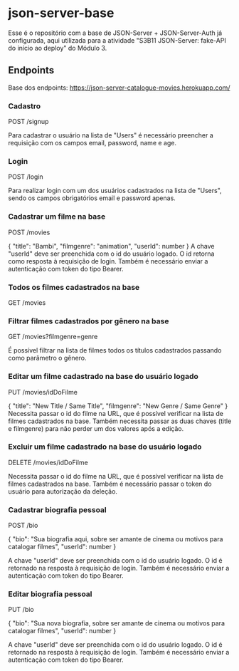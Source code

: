 # json-server-base

Esse é o repositório com a base de JSON-Server + JSON-Server-Auth já configurada, aqui utilizada para a atividade "S3B11 JSON-Server: fake-API do início ao deploy" do Módulo 3.

## Endpoints

Base dos endpoints: https://json-server-catalogue-movies.herokuapp.com/

### Cadastro

POST /signup

Para cadastrar o usuário na lista de "Users" é necessário preencher a requisição com os campos email, password, name e age.

### Login

POST /login

Para realizar login com um dos usuários cadastrados na lista de "Users", sendo os campos obrigatórios email e password apenas.

### Cadastrar um filme na base

POST /movies

{
"title": "Bambi",
"filmgenre": "animation",
"userId": number
}
A chave "userId" deve ser preenchida com o id do usuário logado. O id retorna como resposta à requisição de login.
Também é necessário enviar a autenticação com token do tipo Bearer.

### Todos os filmes cadastrados na base

GET /movies

### Filtrar filmes cadastrados por gênero na base

GET /movies?filmgenre=genre

É possível filtrar na lista de filmes todos os títulos cadastrados passando como parâmetro o gênero.

### Editar um filme cadastrado na base do usuário logado

PUT /movies/idDoFilme

{
"title": "New Title / Same Title",
"filmgenre": "New Genre / Same Genre"
}
Necessita passar o id do filme na URL, que é possível verificar na lista de filmes cadastrados na base. Também necessita passar as duas chaves (title e filmgenre) para não perder um dos valores após a edição.

### Excluir um filme cadastrado na base do usuário logado

DELETE /movies/idDoFilme

Necessita passar o id do filme na URL, que é possível verificar na lista de filmes cadastrados na base.
Também é necessário passar o token do usuário para autorização da deleção.

### Cadastrar biografia pessoal

POST /bio

{
"bio": "Sua biografia aqui, sobre ser amante de cinema ou motivos para catalogar filmes",
"userId": number
}

A chave "userId" deve ser preenchida com o id do usuário logado. O id é retornado na resposta à requisição de login.
Também é necessário enviar a autenticação com token do tipo Bearer.

### Editar biografia pessoal

PUT /bio

{
"bio": "Sua nova biografia, sobre ser amante de cinema ou motivos para catalogar filmes",
"userId": number
}

A chave "userId" deve ser preenchida com o id do usuário logado. O id é retornado na resposta à requisição de login.
Também é necessário enviar a autenticação com token do tipo Bearer.
